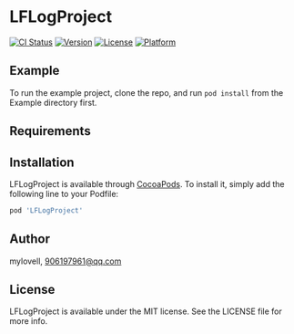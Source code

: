 # LFLogProject

[![CI Status](https://img.shields.io/travis/mylovell/LFLogProject.svg?style=flat)](https://travis-ci.org/mylovell/LFLogProject)
[![Version](https://img.shields.io/cocoapods/v/LFLogProject.svg?style=flat)](https://cocoapods.org/pods/LFLogProject)
[![License](https://img.shields.io/cocoapods/l/LFLogProject.svg?style=flat)](https://cocoapods.org/pods/LFLogProject)
[![Platform](https://img.shields.io/cocoapods/p/LFLogProject.svg?style=flat)](https://cocoapods.org/pods/LFLogProject)

## Example

To run the example project, clone the repo, and run `pod install` from the Example directory first.

## Requirements

## Installation

LFLogProject is available through [CocoaPods](https://cocoapods.org). To install
it, simply add the following line to your Podfile:

```ruby
pod 'LFLogProject'
```

## Author

mylovell, 906197961@qq.com

## License

LFLogProject is available under the MIT license. See the LICENSE file for more info.
